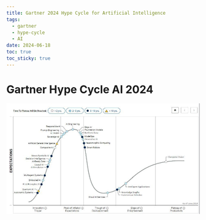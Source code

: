 ```yaml
---
title: Gartner 2024 Hype Cycle for Artificial Intelligence
tags:
  - gartner
  - hype-cycle
  - AI
date: 2024-06-18
toc: true
toc_sticky: true
---
```


# Gartner Hype Cycle AI 2024

![](../_asset/2024-06-18_gartner_image_1.jpg)
